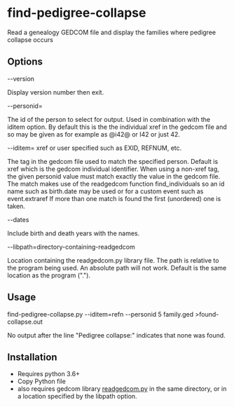 # find-pedigree-collapse
Read a genealogy GEDCOM file and display the families where pedigree collapse occurs

## Options ##

--version

Display version number then exit.

--personid= <id value>
  
The id of the person to select for output. Used in combination with the iditem option.
By default this is the the individual xref in the gedcom file and so may be given as for example
as @i42@ or I42 or just 42.

--iditem=  xref or user specified such as EXID, REFNUM, etc.
  
The tag in the gedcom file used to match the specified person. Default is xref which is the gedcom individual identifier.
  When using a non-xref tag, the given personid value must match exactly the value in the gedcom file. The match makes
  use of the readgedcom function find_individuals so an id name such as birth.date may be used or for a custom event such as
  event.extraref If more than one match is found the first (unordered) one is taken.
  
--dates
  
Include birth and death years with the names.
  
--libpath=directory-containing-readgedcom

Location containing the readgedcom.py library file. The path is relative to the program being used. An absolute path will not work. Default is the same location as the program (".").

## Usage ##

find-pedigree-collapse.py --iditem=refn --personid 5 family.ged >found-collapse.out

No output after the line "Pedigree collapse:" indicates that none was found.

## Installation ##

- Requires python 3.6+
- Copy Python file
- also requires gedcom library [readgedcom.py](https://github.com/johnandrea/readgedcom) in the same directory, or in a location specified by the libpath option.

